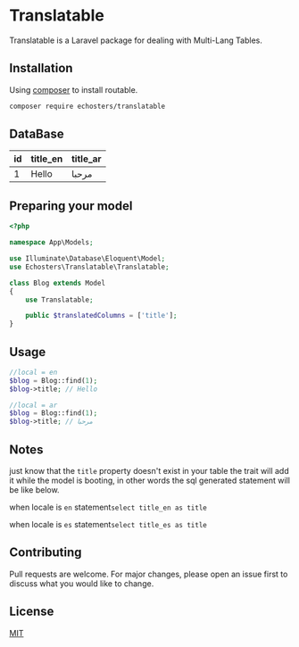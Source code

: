 # Translatable
Translatable is a Laravel package for dealing with Multi-Lang Tables.

## Installation

Using [composer](https://getcomposer.org/) to install routable.

```bash
composer require echosters/translatable
```
## DataBase

| id  | title_en | title_ar | 
| ------------- | ------------- | ------------- |
| 1  | Hello  | مرحبا | 

## Preparing your model
```php
<?php

namespace App\Models;

use Illuminate\Database\Eloquent\Model;
use Echosters\Translatable\Translatable;

class Blog extends Model
{
    use Translatable;

    public $translatedColumns = ['title'];
}
```
## Usage

```php
//local = en
$blog = Blog::find(1);
$blog->title; // Hello

//local = ar
$blog = Blog::find(1);
$blog->title; // مرحبا
```

## Notes
just know that the ```title``` property doesn't exist in your table the trait will add it while the model is booting,
in other words the sql generated statement will be like below.

when locale is ```en``` statement```select title_en as title```

when locale is ```es``` statement```select title_es as title```

## Contributing
Pull requests are welcome. For major changes, please open an issue first to discuss what you would like to change.


## License
[MIT](https://choosealicense.com/licenses/mit/)
